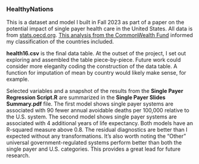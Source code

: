 ### HealthyNations
This is a dataset and model I built in Fall 2023 as part of a paper on the potential impact of single payer health care in the United States. All data is from [stats.oecd.org](https://stats.oecd.org/). [This analysis  from the CommonWealth Fund](https://www.commonwealthfund.org/publications/2019/apr/considering-single-payer-proposals-lessons-from-abroad) informed my classification of the countries included. 

**health16.csv** is the final data table. At the outset of the project, I set out exploring and assembled the table piece-by-piece. Future work could consider more eleganlty coding the construction of the data table. A function for imputation of mean by country would likely make sense, for example.  

Selected variables and a snapshot of the results from the **Single Payer Regression Script.R** are summarized in the **Single Payer Slides Summary.pdf** file. 
The first model shows single payer systems are associated
with 90 fewer annual avoidable deaths per 100,000 relative to the U.S. system. The second model
shows single payer systems are associated with 4 additional years of life expectancy. Both
models have an R-squared measure above 0.8. The residual diagnostics are better than I expected without any transformations. It’s also worth noting the “Other” universal
government-regulated systems perform better than both the single payer and U.S. categories.
This provides a great lead for future research.
